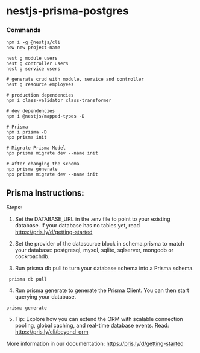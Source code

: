 # nestjs-prisma-postgres
### Commands
```
npm i -g @nestjs/cli
new new project-name

nest g module users
nest g controller users
nest g service users

# generate crud with module, service and controller
nest g resource employees

# production dependencies
npm i class-validator class-transformer

# dev dependencies
npm i @nestjs/mapped-types -D 

# Prisma
npm i prisma -D
npx prisma init

# Migrate Prisma Model
npx prisma migrate dev --name init

# after changing the schema
npx prisma generate
npx prisma migrate dev --name init
```

## Prisma Instructions:
Steps:
1. Set the DATABASE_URL in the .env file to point to your existing database. If your database has no tables yet, read https://pris.ly/d/getting-started

2. Set the provider of the datasource block in schema.prisma to match your database: postgresql, mysql, sqlite, sqlserver, 
mongodb or cockroachdb.

3. Run prisma db pull to turn your database schema into a Prisma schema.
```
 prisma db pull
```

4. Run prisma generate to generate the Prisma Client. You can then start querying your database.
```
prisma generate
```

5. Tip: Explore how you can extend the ORM with scalable connection pooling, global caching, and real-time database events. Read: https://pris.ly/cli/beyond-orm

More information in our documentation:
https://pris.ly/d/getting-started